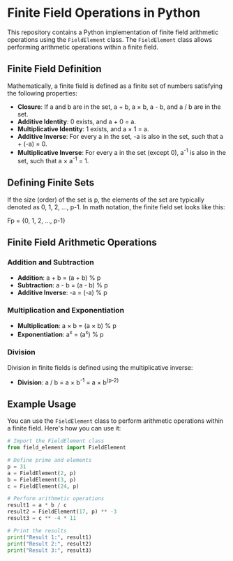 # Finite Field Operations in Python

This repository contains a Python implementation of finite field arithmetic operations using the `FieldElement` class. The `FieldElement` class allows performing arithmetic operations within a finite field.

## Finite Field Definition

Mathematically, a finite field is defined as a finite set of numbers satisfying the following properties:

- **Closure**: If a and b are in the set, a + b, a × b, a - b, and a / b are in the set.
- **Additive Identity**: 0 exists, and a + 0 = a.
- **Multiplicative Identity**: 1 exists, and a × 1 = a.
- **Additive Inverse**: For every a in the set, -a is also in the set, such that a + (-a) = 0.
- **Multiplicative Inverse**: For every a in the set (except 0), a<sup>-1</sup> is also in the set, such that a × a<sup>-1</sup> = 1.

## Defining Finite Sets

If the size (order) of the set is p, the elements of the set are typically denoted as 0, 1, 2, ..., p-1. In math notation, the finite field set looks like this:

Fp = {0, 1, 2, ..., p-1}

## Finite Field Arithmetic Operations

### Addition and Subtraction

- **Addition**: a + b = (a + b) % p
- **Subtraction**: a - b = (a - b) % p
- **Additive Inverse**: -a = (-a) % p

### Multiplication and Exponentiation

- **Multiplication**: a × b = (a × b) % p
- **Exponentiation**: a<sup>x</sup> = (a<sup>x</sup>) % p

### Division

Division in finite fields is defined using the multiplicative inverse:

- **Division**: a / b = a × b<sup>-1</sup> = a × b<sup>(p-2)</sup>

## Example Usage

You can use the `FieldElement` class to perform arithmetic operations within a finite field. Here's how you can use it:

```python
# Import the FieldElement class
from field_element import FieldElement

# Define prime and elements
p = 31
a = FieldElement(2, p)
b = FieldElement(3, p)
c = FieldElement(24, p)

# Perform arithmetic operations
result1 = a * b / c
result2 = FieldElement(17, p) ** -3
result3 = c ** -4 * 11

# Print the results
print("Result 1:", result1)
print("Result 2:", result2)
print("Result 3:", result3)
